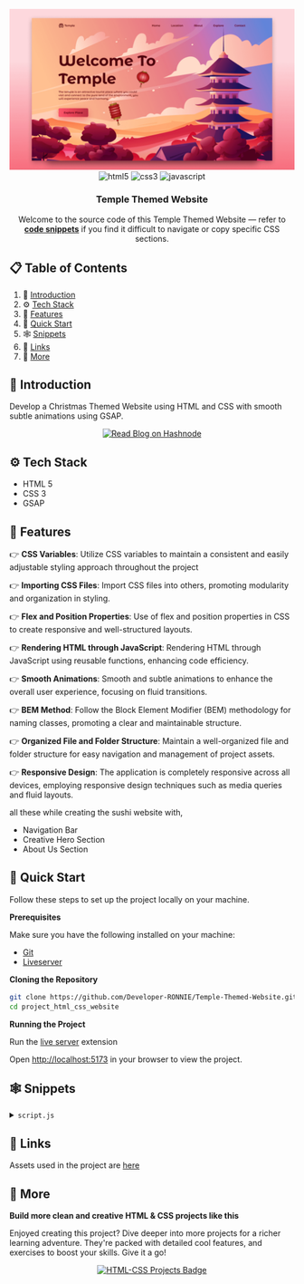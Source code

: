 <div align="center">
  <br />
    <a href="" target="_blank">
      <img src="/assets/img/preview.png" alt="Project Banner">
    </a>
  <br />

  <div>
    <img src="https://img.shields.io/badge/-HTML_5-E34F26?style=for-the-badge&logoColor=white&logo=html5" alt="html5" />
    <img src="https://img.shields.io/badge/CSS3-1572B6?style=for-the-badge&logoColor=white&logo=css3" alt="css3" />
    <img src="https://img.shields.io/badge/JavaScript-F7DF1E?style=for-the-badge&logo=javascript&logoColor=white" alt="javascript" />


  </div>

  <h3 align="center">Temple Themed Website</h3>
    <div align="center">
     Welcome to the source code of this Temple Themed Website — refer to <a href="#snippets" ><b>code snippets</b></a> if you find it difficult to navigate or copy specific CSS sections.
     </div>

</div>

## 📋 <a name="table">Table of Contents</a>

1. 🤖 [Introduction](#introduction)
2. ⚙️ [Tech Stack](#tech-stack)
3. 🔋 [Features](#features)
4. 🤸 [Quick Start](#quick-start)
5. 🕸️ [Snippets](#snippets)
6. 🔗 [Links](#links)
7. 🚀 [More](#more)

## <a name="introduction">🤖 Introduction</a>

Develop a Christmas Themed Website using HTML and CSS with smooth subtle animations using GSAP. 

<p align="center">
  <a href="https://developer-ronnie.hashnode.dev" target="_blank">
    <img src="https://img.shields.io/badge/Read%20My%20Blog-Hashnode-blueviolet?style=for-the-badge&logo=internet-explorer&logoColor=white" alt="Read Blog on Hashnode"/>
  </a>
</p>


## <a name="tech-stack">⚙️ Tech Stack</a>

- HTML 5
- CSS 3
- GSAP

## <a name="features">🔋 Features</a>

👉 **CSS Variables**: Utilize CSS variables to maintain a consistent and easily adjustable styling approach throughout the project

👉 **Importing CSS Files**: Import CSS files into others, promoting modularity and organization in styling.

👉 **Flex and Position Properties**: Use of flex and position properties in CSS to create responsive and well-structured layouts.

👉 **Rendering HTML through JavaScript**: Rendering HTML through JavaScript using reusable functions, enhancing code efficiency.

👉 **Smooth Animations**: Smooth and subtle animations to enhance the overall user experience, focusing on fluid transitions.

👉 **BEM Method**: Follow the Block Element Modifier (BEM) methodology for naming classes, promoting a clear and maintainable structure.

👉 **Organized File and Folder Structure**: Maintain a well-organized file and folder structure for easy navigation and management of project assets.

👉 **Responsive Design**: The application is completely responsive across all devices, employing responsive design techniques such as media queries and fluid layouts.

all these while creating the sushi website with,
* Navigation Bar
* Creative Hero Section
* About Us Section


## <a name="quick-start">🤸 Quick Start</a>

Follow these steps to set up the project locally on your machine.

**Prerequisites**

Make sure you have the following installed on your machine:

- [Git](https://git-scm.com/)
- [Liveserver](https://marketplace.visualstudio.com/items?itemName=ritwickdey.LiveServer)

**Cloning the Repository**

```bash
git clone https://github.com/Developer-RONNIE/Temple-Themed-Website.git
cd project_html_css_website
```

**Running the Project**

Run the [live server](https://marketplace.visualstudio.com/items?itemName=ritwickdey.LiveServer) extension 

Open [http://localhost:5173](http://localhost:5173) in your browser to view the project.

## <a name="snippets">🕸️ Snippets</a>


<details>
<summary><code>script.js</code></summary>

```javascript


```
</details>





## <a name="links">🔗 Links</a>

Assets used in the project are [here](/assets/)

## <a name="more">🚀 More</a>

**Build more clean and creative HTML & CSS projects like this**

Enjoyed creating this project? Dive deeper into more projects for a richer learning adventure. They're packed with detailed cool features, and exercises to boost your skills. Give it a go!


<p align="center">
  <a href="https://github.com/Developer-RONNIE/">
    <img src="https://img.shields.io/badge/HTML--CSS-Projects-black?style=for-the-badge&logo=github&logoColor=white" alt="HTML-CSS Projects Badge" />
  </a>
</p>


